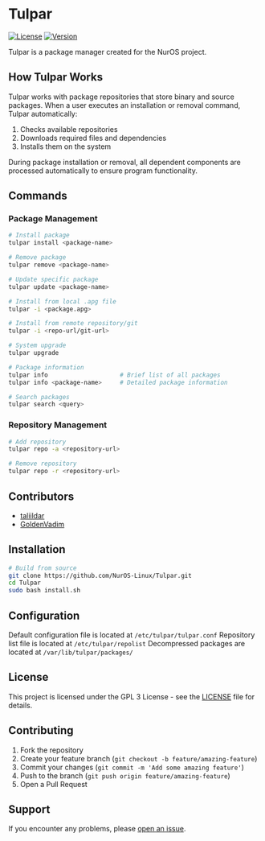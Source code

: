 # Tulpar

[![License](https://img.shields.io/github/license/nuros-linux/Tulpar)](LICENSE)
[![Version](https://img.shields.io/github/v/release/nuros-linux/Tulpar)](https://github.com/nuros-linux/Tulpar/releases)

Tulpar is a package manager created for the NurOS project.

## How Tulpar Works

Tulpar works with package repositories that store binary and source packages. When a user executes an installation or removal command, Tulpar automatically:

1. Checks available repositories
2. Downloads required files and dependencies
3. Installs them on the system

During package installation or removal, all dependent components are processed automatically to ensure program functionality.

## Commands

### Package Management
```bash
# Install package
tulpar install <package-name>

# Remove package
tulpar remove <package-name>

# Update specific package
tulpar update <package-name>

# Install from local .apg file
tulpar -i <package.apg>

# Install from remote repository/git
tulpar -i <repo-url/git-url>

# System upgrade
tulpar upgrade

# Package information
tulpar info                    # Brief list of all packages
tulpar info <package-name>     # Detailed package information

# Search packages
tulpar search <query>
```

### Repository Management
```bash
# Add repository
tulpar repo -a <repository-url>

# Remove repository
tulpar repo -r <repository-url>
```

## Contributors

- [taliildar](https://github.com/AnmiTaliDev)
- [GoldenVadim](https://github.com/GoldenVadim)

## Installation

```bash
# Build from source
git clone https://github.com/NurOS-Linux/Tulpar.git
cd Tulpar
sudo bash install.sh
```

## Configuration

Default configuration file is located at `/etc/tulpar/tulpar.conf`
Repository list file is located at `/etc/tulpar/repolist`
Decompressed packages are located at `/var/lib/tulpar/packages/`

## License

This project is licensed under the GPL 3 License - see the [LICENSE](LICENSE) file for details.

## Contributing

1. Fork the repository
2. Create your feature branch (`git checkout -b feature/amazing-feature`)
3. Commit your changes (`git commit -m 'Add some amazing feature'`)
4. Push to the branch (`git push origin feature/amazing-feature`)
5. Open a Pull Request

## Support

If you encounter any problems, please [open an issue](https://github.com/nuros-linux/Tulpar/issues).
